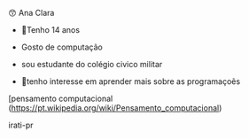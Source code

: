 😙 Ana Clara

- 🤡Tenho 14 anos

- Gosto de computação

- sou estudante do colégio civico militar  

- 👾tenho interesse em aprender mais sobre as programaçoẽs

[pensamento computacional (https://pt.wikipedia.org/wiki/Pensamento_computacional)

irati-pr







